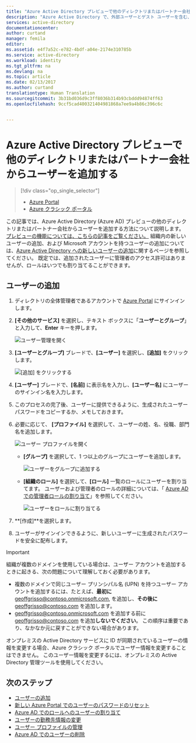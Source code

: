 ```yaml
---
title: "Azure Active Directory プレビューで他のディレクトリまたはパートナー会社からユーザーを追加する | Microsoft Docs"
description: "Azure Active Directory で、外部ユーザーとゲスト ユーザーを含む、ユーザーの追加方法またはユーザー情報の変更方法を説明します。"
services: active-directory
documentationcenter: 
author: curtand
manager: femila
editor: 
ms.assetid: e4f7a52c-e782-4bdf-a04e-2174e310785b
ms.service: active-directory
ms.workload: identity
ms.tgt_pltfrm: na
ms.devlang: na
ms.topic: article
ms.date: 02/13/2017
ms.author: curtand
translationtype: Human Translation
ms.sourcegitcommit: 3b31bd036d9c3ff8036b314b93cbddd94874ff63
ms.openlocfilehash: 9ccf5cad400321404981868a7ee9a4b86c396c6c


---
```

# <a name="add-users-from-other-directories-or-partner-companies-in-azure-active-directory-preview"></a>Azure Active Directory プレビューで他のディレクトリまたはパートナー会社からユーザーを追加する
> [!div class="op_single_selector"]
> * [Azure Portal](active-directory-users-create-external-azure-portal.md)
> * [Azure クラシック ポータル](active-directory-create-users-external.md)
>
>

この記事では、Azure Active Directory (Azure AD) プレビューの他のディレクトリまたはパートナー会社からユーザーを追加する方法について説明します。 [プレビューの機能については、こちらの記事をご覧ください。](active-directory-preview-explainer.md) 組織内の新しいユーザーの追加、および Microsoft アカウントを持つユーザーの追加については、[Azure Active Directory への新しいユーザーの追加](active-directory-users-create-azure-portal.md)に関するページを参照してください。 既定では、追加されたユーザーに管理者のアクセス許可はありませんが、ロールはいつでも割り当てることができます。

## <a name="add-a-user"></a>ユーザーの追加
1. ディレクトリの全体管理者であるアカウントで [Azure Portal](https://portal.azure.com) にサインインします。
2. **[その他のサービス]** を選択し、テキスト ボックスに「**ユーザーとグループ**」と入力して、**Enter** キーを押します。

   ![ユーザー管理を開く](./media/active-directory-users-create-external-azure-portal/create-users-user-management.png)
3. **[ユーザーとグループ]** ブレードで、**[ユーザー]** を選択し、**[追加]** をクリックします。

   ![[追加] をクリックする](./media/active-directory-users-create-external-azure-portal/create-users-add-command.png)
4. **[ユーザー]** ブレードで、**[名前]** に表示名を入力し、**[ユーザー名]** にユーザーのサインイン名を入力します。
5. このプロセスの完了後、ユーザーに提供できるように、生成されたユーザー パスワードをコピーするか、メモしておきます。
6. 必要に応じて、 **[プロファイル]** を選択して、ユーザーの姓、名、役職、部門名を追加します。

    ![ユーザー プロファイルを開く](./media/active-directory-users-create-external-azure-portal/create-users-user-profile.png)

   * **[グループ]** を選択して、1 つ以上のグループにユーザーを追加します。

       ![ユーザーをグループに追加する](./media/active-directory-users-create-external-azure-portal/create-users-user-groups.png)
   * **[組織のロール]** を選択して、**[ロール]** 一覧のロールにユーザーを割り当てます。 ユーザーおよび管理者のロールの詳細については、「 [Azure AD での管理者ロールの割り当て](active-directory-assign-admin-roles.md)」を参照してください。

       ![ユーザーをロールに割り当てる](./media/active-directory-users-create-external-azure-portal/create-users-assign-role.png)
7. **[作成]**を選択します。
8. ユーザーがサインインできるように、新しいユーザーに生成されたパスワードを安全に配布します。

> [!IMPORTANT]
> 組織が複数のドメインを使用している場合は、ユーザー アカウントを追加するときに起きる、次の問題について理解しておく必要があります。
>
> * 複数のドメインで同じユーザー プリンシパル名 (UPN) を持つユーザー アカウントを追加するには、たとえば、**最初に** geoffgrisso@contoso.onmicrosoft.com, を追加し、**その後に** geoffgrisso@contoso.com を追加します。
> * geoffgrisso@contoso.onmicrosoft.com を追加する前に geoffgrisso@contoso.com を追加**しないでください**。 この順序は重要であり、なかなか元に戻すことができない場合があります。
>
>

オンプレミスの Active Directory サービスに ID が同期されているユーザーの情報を変更する場合、Azure クラシック ポータルでユーザー情報を変更することはできません。 このユーザー情報を変更するには、オンプレミスの Active Directory 管理ツールを使用してください。

## <a name="next-steps"></a>次のステップ
* [ユーザーの追加](active-directory-users-create-azure-portal.md)
* [新しい Azure Portal でのユーザーのパスワードのリセット](active-directory-users-reset-password-azure-portal.md)
* [Azure AD でのロールへのユーザーの割り当て](active-directory-users-assign-role-azure-portal.md)
* [ユーザーの勤務先情報の変更](active-directory-users-work-info-azure-portal.md)
* [ユーザー プロファイルの管理](active-directory-users-profile-azure-portal.md)
* [Azure AD でのユーザーの削除](active-directory-users-delete-user-azure-portal.md)



<!--HONumber=Feb17_HO3-->


